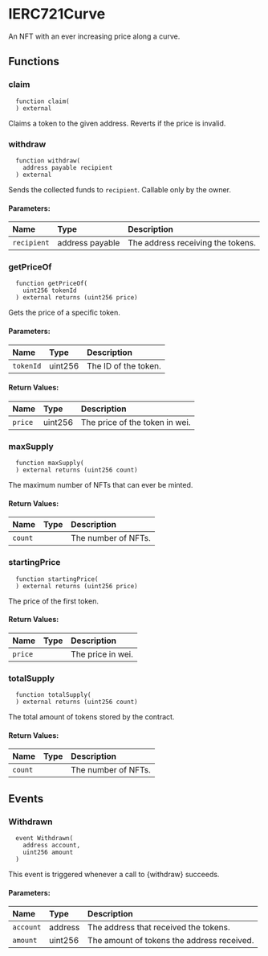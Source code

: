 # IERC721Curve

An NFT with an ever increasing price along a curve.

## Functions

### claim

```solidity
  function claim(
  ) external
```

Claims a token to the given address. Reverts if the price is invalid.

### withdraw

```solidity
  function withdraw(
    address payable recipient
  ) external
```

Sends the collected funds to `recipient`. Callable only by the owner.

#### Parameters:

| Name        | Type            | Description                       |
| :---------- | :-------------- | :-------------------------------- |
| `recipient` | address payable | The address receiving the tokens. |

### getPriceOf

```solidity
  function getPriceOf(
    uint256 tokenId
  ) external returns (uint256 price)
```

Gets the price of a specific token.

#### Parameters:

| Name      | Type    | Description          |
| :-------- | :------ | :------------------- |
| `tokenId` | uint256 | The ID of the token. |

#### Return Values:

| Name    | Type    | Description                    |
| :------ | :------ | :----------------------------- |
| `price` | uint256 | The price of the token in wei. |

### maxSupply

```solidity
  function maxSupply(
  ) external returns (uint256 count)
```

The maximum number of NFTs that can ever be minted.

#### Return Values:

| Name    | Type | Description         |
| :------ | :--- | :------------------ |
| `count` |      | The number of NFTs. |

### startingPrice

```solidity
  function startingPrice(
  ) external returns (uint256 price)
```

The price of the first token.

#### Return Values:

| Name    | Type | Description       |
| :------ | :--- | :---------------- |
| `price` |      | The price in wei. |

### totalSupply

```solidity
  function totalSupply(
  ) external returns (uint256 count)
```

The total amount of tokens stored by the contract.

#### Return Values:

| Name    | Type | Description         |
| :------ | :--- | :------------------ |
| `count` |      | The number of NFTs. |

## Events

### Withdrawn

```solidity
  event Withdrawn(
    address account,
    uint256 amount
  )
```

This event is triggered whenever a call to {withdraw} succeeds.

#### Parameters:

| Name      | Type    | Description                                |
| :-------- | :------ | :----------------------------------------- |
| `account` | address | The address that received the tokens.      |
| `amount`  | uint256 | The amount of tokens the address received. |
